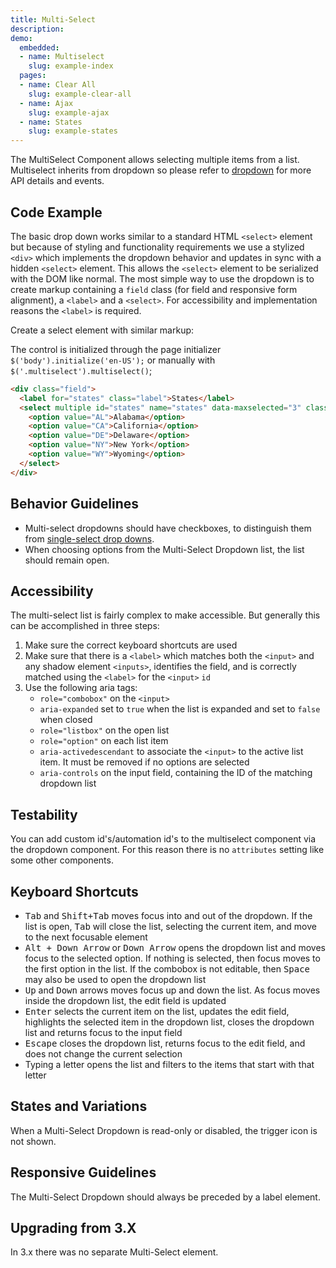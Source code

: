 ```yaml
---
title: Multi-Select
description:
demo:
  embedded:
  - name: Multiselect
    slug: example-index
  pages:
  - name: Clear All
    slug: example-clear-all
  - name: Ajax
    slug: example-ajax
  - name: States
    slug: example-states
---
```


The MultiSelect Component allows selecting multiple items from a list. Multiselect inherits from dropdown so please refer to [dropdown](./dropdown) for more API details and events.

## Code Example

The basic drop down works similar to a standard HTML `<select>` element but because of styling and functionality requirements we use a stylized `<div>` which implements the dropdown behavior and updates in sync with a hidden `<select>` element. This allows the `<select>` element to be serialized with the DOM like normal. The most simple way to use the dropdown is to create markup containing a `field` class (for field and responsive form alignment), a `<label>` and a `<select>`. For accessibility and implementation reasons the `<label>` is required.

Create a select element with similar markup:

The control is initialized through the page initializer `$('body').initialize('en-US');` or manually with `$('.multiselect').multiselect()`;

```html
<div class="field">
  <label for="states" class="label">States</label>
  <select multiple id="states" name="states" data-maxselected="3" class="multiselect">
    <option value="AL">Alabama</option>
    <option value="CA">California</option>
    <option value="DE">Delaware</option>
    <option value="NY">New York</option>
    <option value="WY">Wyoming</option>
  </select>
</div>
```

## Behavior Guidelines

- Multi-select dropdowns should have checkboxes, to distinguish them from [single-select drop downs](./dropdown).
- When choosing options from the Multi-Select Dropdown list, the list should remain open.

## Accessibility

The multi-select list is fairly complex to make accessible. But generally this can be accomplished in three steps:

1. Make sure the correct keyboard shortcuts are used
2. Make sure that there is a `<label>` which matches both the `<input>` and any shadow element `<inputs>`, identifies the field, and is correctly matched using the `<label>` for the `<input>` `id`
3. Use the following aria tags:
    - `role="combobox"` on the `<input>`
    - `aria-expanded` set to `true` when the list is expanded and set to `false` when closed
    - `role="listbox"` on the open list
    - `role="option"` on each list item
    - `aria-activedescendant` to associate the `<input>` to the active list item. It must be removed if no options are selected
    - `aria-controls` on the input field, containing the ID of the matching dropdown list

## Testability

You can add custom id's/automation id's to the multiselect component via the dropdown component. For this reason there is no `attributes` setting like some other components.

## Keyboard Shortcuts

- <kbd>Tab</kbd> and <kbd>Shift+Tab</kbd> moves focus into and out of the dropdown. If the list is open, <kbd>Tab</kbd> will close the list, selecting the current item, and move to the next focusable element
- <kbd>Alt + Down Arrow</kbd> or <kbd>Down Arrow</kbd> opens the dropdown list and moves focus to the selected option. If nothing is selected, then focus moves to the first option in the list. If the combobox is not editable, then <kbd>Space</kbd> may also be used to open the dropdown list
- <kbd>Up</kbd> and <kbd>Down</kbd> arrows moves focus up and down the list. As focus moves inside the dropdown list, the edit field is updated
- <kbd>Enter</kbd> selects the current item on the list, updates the edit field, highlights the selected item in the dropdown list, closes the dropdown list and returns focus to the input field
- <kbd>Escape</kbd> closes the dropdown list, returns focus to the edit field, and does not change the current selection
- Typing a letter opens the list and filters to the items that start with that letter

## States and Variations

When a Multi-Select Dropdown is read-only or disabled, the trigger icon is not shown.

## Responsive Guidelines

The Multi-Select Dropdown should always be preceded by a label element.

## Upgrading from 3.X

In 3.x there was no separate Multi-Select element.
